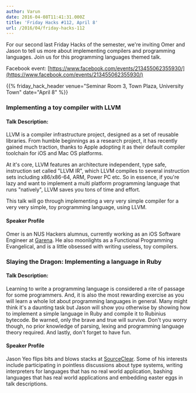 ```yaml
---
author: Varun
date: 2016-04-08T11:41:31.000Z
title: 'Friday Hacks #112, April 8'
url: /2016/04/friday-hacks-112
---
```


For our second last Friday Hacks of the semester, we're inviting Omer and Jason to tell us more about implementing compilers and programming languages. Join us for this programming languages themed talk.

Facebook event: [https://www.facebook.com/events/213455062355930/](https://www.facebook.com/events/213455062355930/)

{{% friday_hack_header venue="Seminar Room 3, Town Plaza, University Town" date="April 8" %}}

### Implementing a toy compiler with LLVM

#### Talk Description:

LLVM is a compiler infrastructure project, designed as a set of reusable libraries. From humble beginnings as a research project, it has recently gained much traction, thanks to Apple adopting it as their default compiler toolchain for iOS and Mac OS platforms.

At it's core, LLVM features an architecture independent, type safe, instruction set called "LLVM IR", which LLVM compiles to several instruction sets including x86/x86-64, ARM, Power PC etc. So in essence, if you're lazy and want to implement a multi platform programming language that runs "natively", LLVM saves you tons of time and effort.

This talk will go through implementing a very very simple compiler for a very very simple, toy programming language, using LLVM.

#### Speaker Profile

Omer is an NUS Hackers alumnus, currently working as an iOS Software Engineer at [Garena](//www.garena.sg/). He also moonlights as a Functional Programming Evangelical, and is a little obsessed with writing useless, toy compilers.


### Slaying the Dragon: Implementing a language in Ruby

#### Talk Description:

Learning to write a programming language is considered a rite of passage for some programmers. And, it is also the most rewarding exercise as you will learn a whole lot about programming languages in general. Many might think it's a daunting task but Jason will show you otherwise by showing how to implement a simple language in Ruby and compile it to Rubinius bytecode. Be warned, only the brave and true will survive. Don't you worry though, no prior knowledge of parsing, lexing and programming language theory required. And lastly, don't forget to have fun.

#### Speaker Profile

Jason Yeo flips bits and blows stacks at [SourceClear](//www.srcclr.com). Some of his interests include participating in pointless discussions about type systems, writing interpreters for languages that has no real world application, bashing languages that has real world applications and embedding easter eggs in talk descriptions.
